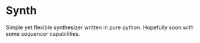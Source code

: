 # Synth

Simple yet flexible synthesizer written in pure python. Hopefully soon with some sequencer capabilities.